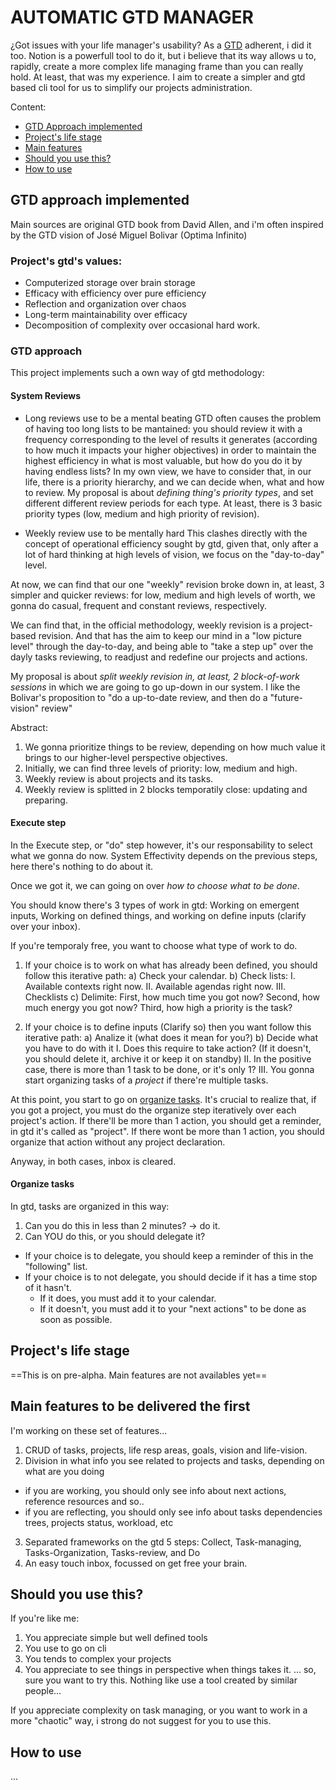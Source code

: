 # AUTOMATIC GTD MANAGER

¿Got issues with your life manager's usability? As a [GTD](https://es.wikipedia.org/wiki/Getting_Things_Done) adherent, i did it too. 
Notion is a powerfull tool to do it, but i believe that its way allows u to, rapidly, create a more complex life managing frame than you can really hold.
At least, that was my experience.
I aim to create a simpler and gtd based cli tool for us to simplify our projects administration.

Content:

- [GTD Approach implemented](#gtd-approach-implemented)
- [Project's life stage](#project-life-stage)
- [Main features](#main-features-to-be-delivered-the-first)
- [Should you use this?](#should-you-use-this)
- [How to use](#how-to-use)

## GTD approach implemented

Main sources are original GTD book from David Allen, and i'm often inspired by the GTD vision of José Miguel Bolivar (Optima Infinito)

### Project's gtd's values:

- Computerized storage over brain storage
- Efficacy with efficiency over pure efficiency
- Reflection and organization over chaos
- Long-term maintainability over efficacy
- Decomposition of complexity over occasional hard work.

### GTD approach

This project implements such a own way of gtd methodology:

#### System Reviews

- Long reviews use to be a mental beating
GTD often causes the problem of having too long lists to be mantained:
you should review it with a frequency corresponding to the level of results it generates (according to how much it impacts your higher objectives) in order to maintain the highest efficiency in what is most valuable, but how do you do it by having endless lists?
In my own view, we have to consider that, in our life, there is a priority hierarchy, and we can decide when, what and how to review.
My proposal is about *defining thing's priority types*, and set different different review periods for each type.
At least, there is 3 basic priority types (low, medium and high priority of revision).

- Weekly review use to be mentally hard
This clashes directly with the concept of operational efficiency sought by gtd, given that, only after a lot of hard thinking at high levels of vision, we focus on the "day-to-day" level.

At now, we can find that our one "weekly" revision broke down in, at least, 3 simpler and quicker reviews: for low, medium and high levels of worth, we gonna do casual, frequent and constant reviews, respectively.

We can find that, in the official methodology, weekly revision is a project-based revision. And that has the aim to keep our mind in a "low picture level" through the day-to-day, and being able to "take a step up" over the dayly tasks reviewing, to readjust and redefine our projects and actions.

My proposal is about *split weekly revision in, at least, 2 block-of-work sessions* in which we are going to go up-down in our system. I like the Bolivar's proposition to "do a up-to-date review, and then do a "future-vision" review"

Abstract: 
1. We gonna prioritize things to be review, depending on how much value it brings to our higher-level perspective objectives.
2. Initially, we can find three levels of priority: low, medium and high.
3. Weekly review is about projects and its tasks.
4. Weekly review is splitted in 2 blocks temporatily close: updating and preparing.

#### Execute step

In the Execute step, or "do" step however, it's our responsability to select what we gonna do now. 
System Effectivity depends on the previous steps, here there's nothing to do about it. 

Once we got it, we can going on over *how to choose what to be done*.

You should know there's 3 types of work in gtd: Working on emergent inputs, Working on defined things, and working on define inputs (clarify over your inbox).

If you're temporaly free, you want to choose what type of work to do. 

1. If your choice is to work on what has already been defined, you should follow this iterative path:
  a) Check your calendar.
  b) Check lists:
    I. Available contexts right now.
    II. Available agendas right now.
    III. Checklists
  c) Delimite: First, how much time you got now? Second, how much energy you got now? Third, how high a priority is the task?

2. If your choice is to define inputs (Clarify so) then you want follow this iterative path:
  a) Analize it (what does it mean for you?)
  b) Decide what you have to do with it 
    I. Does this require to take action? (If it doesn't, you should delete it, archive it or keep it on standby)
    II. In the positive case, there is more than 1 task to be done, or it's only 1?
    III. You gonna start organizing tasks of a *project* if there're multiple tasks. 

At this point, you start to go on [organize tasks](#organize-tasks). It's crucial to realize that, if you got a project, you must do the organize step iteratively over each project's action.
If there'll be more than 1 action, you should get a reminder, in gtd it's called as "project".
If there wont be more than 1 action, you should organize that action without any project declaration.

Anyway, in both cases, inbox is cleared.

#### Organize tasks

In gtd, tasks are organized in this way:

1. Can you do this in less than 2 minutes? -> do it.
2. Can YOU do this, or you should delegate it? 
- If your choice is to delegate, you should keep a reminder of this in the "following" list.
- If your choice is to not delegate, you should decide if it has a time stop of it hasn't.
  - If it does, you must add it to your calendar.
  - If it doesn't, you must add it to your "next actions" to be done as soon as possible.

## Project's life stage

==This is on pre-alpha. Main features are not availables yet==

## Main features to be delivered the first

I'm working on these set of features...
  1. CRUD of tasks, projects, life resp areas, goals, vision and life-vision.
  2. Division in what info you see related to projects and tasks, depending on what are you doing
  * if you are working, you should only see info about next actions, reference resources and so..
  * if you are reflecting, you should only see info about tasks dependencies trees, projects status, workload, etc
  3. Separated frameworks on the gtd 5 steps: Collect, Task-managing, Tasks-Organization, Tasks-review, and Do
  4. An easy touch inbox, focussed on get free your brain.

## Should you use this?

If you're like me: 
  1. You appreciate simple but well defined tools 
  2. You use to go on cli 
  3. You tends to complex your projects
  4. You appreciate to see things in perspective when things takes it.
... so, sure you want to try this.
Nothing like use a tool created by similar people...

If you appreciate complexity on task managing, or you want to work in a more "chaotic" way, i strong do not suggest for you to use this.

## How to use
...





